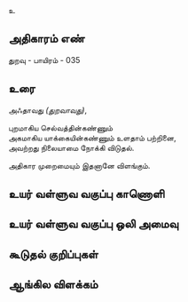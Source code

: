 உ


## அதிகாரம் எண்

துறவு - பாயிரம் - 035

## உரை

அஃதாவது _(துறவாவது)_,  

புறமாகிய செல்வத்தின்கண்ணும்  
அகமாகிய யாக்கையின்கண்ணும் உளதாம் பற்றினை,  
அவற்றது நிலையாமை நோக்கி விடுதல்.  

அதிகார முறைமையும் இதனானே விளங்கும்.


## உயர் வள்ளுவ வகுப்பு காணொளி


## உயர் வள்ளுவ வகுப்பு ஒலி அமைவு 


## கூடுதல் குறிப்புகள்


## ஆங்கில விளக்கம்

